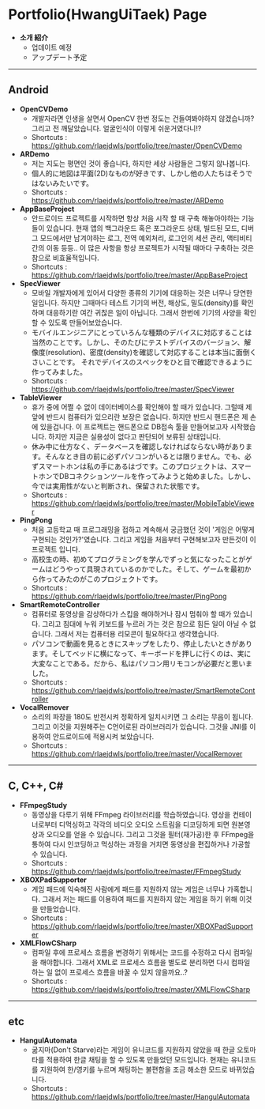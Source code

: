 ﻿Portfolio(HwangUiTaek) Page
============

 * **소개 紹介**
   * 업데이트 예정
   * アップデート予定

* * *

Android
-------------

 * **OpenCVDemo**
   * 개발자라면 인생을 살면서 OpenCV 한번 정도는 건들여봐야하지 않겠습니까? 그리고 전 깨달았습니다. 얼굴인식이 이렇게 쉬운거였다니!?
   * Shortcuts : https://github.com/rlaejdwls/portfolio/tree/master/OpenCVDemo
 * **ARDemo**
   * 저는 지도는 평면인 것이 좋습니다, 하지만 세상 사람들은 그렇지 않나봅니다.
   * 個人的に地図は平面(2D)なものが好きです、しかし他の人たちはそうではないみたいです。
   * Shortcuts : https://github.com/rlaejdwls/portfolio/tree/master/ARDemo
 * **AppBaseProject**
   * 안드로이드 프로젝트를 시작하면 항상 처음 시작 할 때 구축 해놓아야하는 기능들이 있습니다. 현재 앱의 백그라운드 혹은 포그라운드 상태, 빌드된 모드, 디버그 모드에서만 남겨야하는 로그, 전역 예외처리, 로그인의 세션 관리, 액티비티 간의 이동 등등.. 이 많은 사항을 항상 프로젝트가 시작될 때마다 구축하는 것은 참으로 비효율적입니다.
   * Shortcuts : https://github.com/rlaejdwls/portfolio/tree/master/AppBaseProject
 * **SpecViewer**
   * 모바일 개발자에게 있어서 다양한 종류의 기기에 대응하는 것은 너무나 당연한 일입니다. 하지만 그때마다 테스트 기기의 버전, 해상도, 밀도(density)를 확인하며 대응하기란 여간 귀찮은 일이 아닙니다. 그래서 한번에 기기의 사양을 확인 할 수 있도록 만들어보았습니다.
   * モバイルエンジニアにとっていろんな種類のデバイスに対応することは当然のことです。しかし、そのたびにテストデバイスのバージョン、解像度(resolution)、密度(density)を確認して対応することは本当に面倒くさいことです。 それでデバイスのスペックをひと目で確認できるように作ってみました。
   * Shortcuts : https://github.com/rlaejdwls/portfolio/tree/master/SpecViewer
 * **TableViewer**
   * 휴가 중에 어쩔 수 없이 데이터베이스를 확인해야 할 때가 있습니다. 그럴때 제 앞에 반드시 컴퓨터가 있으리란 보장은 없습니다. 하지만 반드시 핸드폰은 제 손에 있을겁니다. 이 프로젝트는 핸드폰으로 DB접속 툴을 만들어보고자 시작했습니다. 하지만 지금은 실용성이 없다고 판단되어 보류된 상태입니다.
   * 休み中に仕方なく、データベースを確認しなければならない時があります。そんなとき目の前に必ずパソコンがいるとは限りません。でも、必ずスマートホンは私の手にあるはづです。このプロジェクトは、スマートホンでDBコネクションツールを作ってみようと始めました。しかし、今では実用性がないと判断され、保留された状態です。
   * Shortcuts : https://github.com/rlaejdwls/portfolio/tree/master/MobileTableViewer
 * **PingPong**
   * 처음 고등학교 때 프로그래밍을 접하고 계속해서 궁금했던 것이 '게임은 어떻게 구현되는 것인가?'였습니다. 그리고 게임을 처음부터 구현해보고자 만든것이 이 프로젝트 입니다.
   * 高校生の時、初めてプログラミングを学んでずっと気になったことがゲームはどうやって具現されているのかでした。そして、ゲームを最初から作ってみたのがこのプロジェクトです。
   * Shortcuts : https://github.com/rlaejdwls/portfolio/tree/master/PingPong
 * **SmartRemoteController**
   * 컴퓨터로 동영상을 감상하다가 스킵을 해야하거나 잠시 멈춰야 할 때가 있습니다. 그리고 침대에 누워 키보드를 누르러 가는 것은 참으로 힘든 일이 아닐 수 없습니다. 그래서 저는 컴퓨터용 리모콘이 필요하다고 생각했습니다.
   * パソコンで動画を見るときにスキップをしたり、停止したいときがあります。そしてベッドに横になって、キーボードを押しに行くのは、実に大変なことである。だから、私はパソコン用リモコンが必要だと思いました。
   * Shortcuts : https://github.com/rlaejdwls/portfolio/tree/master/SmartRemoteController
 * **VocalRemover**
   * 소리의 파장을 180도 반전시켜 정확하게 일치시키면 그 소리는 무음이 됩니다. 그리고 이것을 지원해주는 C언어로된 라이브러리가 있습니다. 그것을 JNI를 이용하여 안드로이드에 적용시켜 보았습니다.
   * Shortcuts : https://github.com/rlaejdwls/portfolio/tree/master/VocalRemover

* * *

C, C++, C#
-------------

 * **FFmpegStudy**
   * 동영상을 다루기 위해 FFmpeg 라이브러리를 학습하였습니다. 영상을 컨테이너로부터 디먹싱하고 각각의 비디오 오디오 스트림을 디코딩하게 되면 원본영상과 오디오를 얻을 수 있습니다. 그리고 그것을 필터(재가공)한 후 FFmpeg을 통하여 다시 인코딩하고 먹싱하는 과정을 거치면 동영상을 편집하거나 가공할 수 있습니다.
   * Shortcuts : https://github.com/rlaejdwls/portfolio/tree/master/FFmpegStudy
 * **XBOXPadSupporter**
   * 게임 패드에 익숙해진 사람에게 패드를 지원하지 않는 게임은 너무나 가혹합니다. 그래서 저는 패드를 이용하여 패드를 지원하지 않는 게임을 하기 위해 이것을 만들었습니다.
   * Shortcuts : https://github.com/rlaejdwls/portfolio/tree/master/XBOXPadSupporter
 * **XMLFlowCSharp**
   * 컴파일 후에 프로세스 흐름을 변경하기 위해서는 코드를 수정하고 다시 컴파일을 해야합니다. 그래서 XML로 프로세스 흐름을 별도로 분리하면 다시 컴파일 하는 일 없이 프로세스 흐름을 바꿀 수 있지 않을까요..?
   * Shortcuts : https://github.com/rlaejdwls/portfolio/tree/master/XMLFlowCSharp


* * *

etc
-------------

 * **HangulAutomata**
   * 굶지마(Don't Starve)라는 게임이 유니코드를 지원하지 않았을 때 한글 오토마타를 적용하여 한글 채팅을 할 수 있도록 만들었던 모드입니다. 현재는 유니코드를 지원하여 한/영키를 누르며 채팅하는 불편함을 조금 해소한 모드로 바뀌었습니다.
   * Shortcuts : https://github.com/rlaejdwls/portfolio/tree/master/HangulAutomata